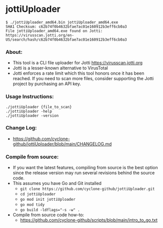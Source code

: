 # jottiUploader

```
$ ./jottiUploader_amd64.bin jottiUploader_amd64.exe
SHA1 Checksum: c62b74f0b4632bfae7ac01e160912b3eff6cb0a3
File jottiUploader_amd64.exe found on Jotti:
https://virusscan.jotti.org/en-US/search/hash/c62b74f0b4632bfae7ac01e160912b3eff6cb0a3
```
### About:
- This tool is a CLI file uploader for Jotti https://virusscan.jotti.org
- Jotti is a lesser-known alternative to VirusTotal
- Jotti enforces a rate limit which this tool honors once it has been reached. If you need to scan more files, consider supporting the Jotti project by purchasing an API key. 
### Usage Instructions:
```
./jottiUploader {file_to_scan}
./jottiUploader -help
./jottiUploader -version
```
### Change Log:
- https://github.com/cyclone-github/jottiUploader/blob/main/CHANGELOG.md
### Compile from source:
- If you want the latest features, compiling from source is the best option since the release version may run several revisions behind the source code.
- This assumes you have Go and Git installed
  - `git clone https://github.com/cyclone-github/jottiUploader.git`
  - `cd jottiUploader`
  - `go mod init jottiUploader`
  - `go mod tidy`
  - `go build -ldflags="-s -w" .`
- Compile from source code how-to:
  - https://github.com/cyclone-github/scripts/blob/main/intro_to_go.txt
